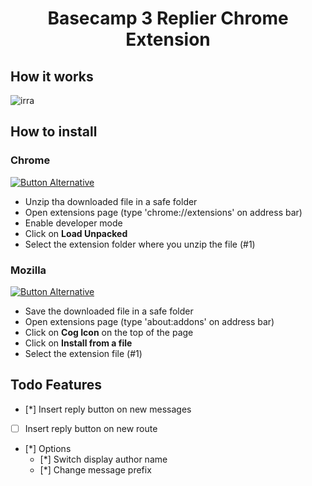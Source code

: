 [chrome-url]: https://github.com/pmqueiroz/basecamp-replier/releases/download/v0.0.2/basecamp_replier-0.0.2-chrome.zip
[mozilla-url]: https://github.com/pmqueiroz/basecamp-replier/releases/download/v0.0.2/basecamp_replier-0.0.2-mozilla.xpi


<h1 align="center">Basecamp 3 Replier Chrome Extension</h1>

## How it works

![irra](https://user-images.githubusercontent.com/54639269/119237995-436fb100-bb16-11eb-907f-f850e4dee95a.gif)


## How to install


### Chrome

[![Button Alternative](https://github-readme-perks.vercel.app/api/button?content=Download%20%20&bgColor=%234796FF)][chrome-url]

* Unzip tha downloaded file in a safe folder
* Open extensions page (type 'chrome://extensions' on address bar)
* Enable developer mode
* Click on **Load Unpacked**
* Select the extension folder where you unzip the file (#1)


### Mozilla

[![Button Alternative](https://github-readme-perks.vercel.app/api/button?content=Download%20%20&bgColor=%234796FF)][mozilla-url]

* Save the downloaded file in a safe folder
* Open extensions page (type 'about:addons' on address bar)
* Click on **Cog Icon** on the top of the page
* Click on **Install from a file**
* Select the extension file (#1)

## Todo Features

- [*] Insert reply button on new messages
- [ ] Insert reply button on new route
- [*] Options
   - [*] Switch display author name
   - [*] Change message prefix
